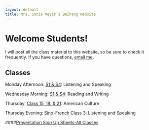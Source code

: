 ```yaml
---
layout: default
title: Mrs. Sonia Meyer's Beihang Website
---
```


# Welcome Students!

I will post all the class material to this website, so be sure to check it frequently. If you have questions, [email me](mailto:sonia@meyercraft.net).

## Classes

Monday Afternoon: [S1 & S4](/classes/s1s4sf3ls.html): Listening and Speaking

Wednesday Morning: [S1 & S4](/classes/s1s4rw.html): Reading and Writing

Thursday: [Class 15, 18, & 21](/classes/151821.html): American Culture

Thursday Evening: [Sino-French Class 3](/classes/s1s4sf3ls.html): Listening and Speaking

####[Presentation Sign Up Sheets-All Classes](https://www.dropbox.com/s/chkxlrdbcgps43p/Spring14%20LS%20Presentations.pdf)